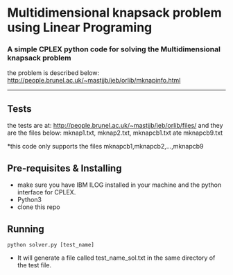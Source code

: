 # Multidimensional knapsack problem using Linear Programing
### A simple CPLEX python code for solving the Multidimensional knapsack problem
the problem is described below:
http://people.brunel.ac.uk/~mastjjb/jeb/orlib/mknapinfo.html
_____________________________________________________
## Tests
the tests are at: 
http://people.brunel.ac.uk/~mastjjb/jeb/orlib/files/
and they are the files below: 
mknap1.txt, mknap2.txt, mknapcb1.txt ate mknapcb9.txt

*this code only supports the files mknapcb1,mknapcb2,...,mknapcb9

## Pre-requisites & Installing
- make sure you have IBM ILOG installed in your machine and the python interface for CPLEX.
- Python3
- clone this repo
## Running
```python solver.py [test_name]```


- It will generate a file called test_name_sol.txt in the same directory of the test file.



 
